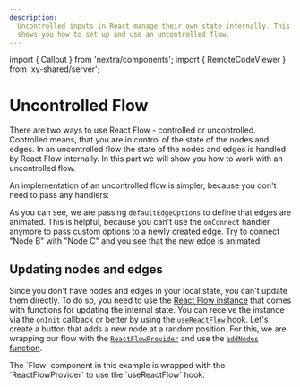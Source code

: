 ```yaml
---
description:
  Uncontrolled inputs in React manage their own state internally. This guide
  shows you how to set up and use an uncontrolled flow.
---
```


import { Callout } from 'nextra/components'; import { RemoteCodeViewer } from
'xy-shared/server';

# Uncontrolled Flow

There are two ways to use React Flow - controlled or uncontrolled. Controlled
means, that you are in control of the state of the nodes and edges. In an
uncontrolled flow the state of the nodes and edges is handled by React Flow
internally. In this part we will show you how to work with an uncontrolled flow.

An implementation of an uncontrolled flow is simpler, because you don't need to
pass any handlers:

<RemoteCodeViewer route="learn/uncontrolled" framework="react" />

As you can see, we are passing `defaultEdgeOptions` to define that edges are
animated. This is helpful, because you can't use the `onConnect` handler anymore
to pass custom options to a newly created edge. Try to connect "Node B" with
"Node C" and you see that the new edge is animated.

## Updating nodes and edges

Since you don't have nodes and edges in your local state, you can't update them
directly. To do so, you need to use the
[React Flow instance](/api-reference/types/react-flow-instance) that comes with
functions for updating the internal state. You can receive the instance via the
`onInit` callback or better by using the
[`useReactFlow` hook](/api-reference/hooks/use-react-flow). Let's create a
button that adds a new node at a random position. For this, we are wrapping our
flow with the [`ReactFlowProvider`](/api-reference/react-flow-provider) and use
the
[`addNodes` function](/api-reference/types/react-flow-instance#nodes-and-edges).

<Callout>
  The `Flow` component in this example is wrapped with the `ReactFlowProvider`
  to use the `useReactFlow` hook.
</Callout>

<RemoteCodeViewer route="learn/uncontrolled-2" framework="react" />
